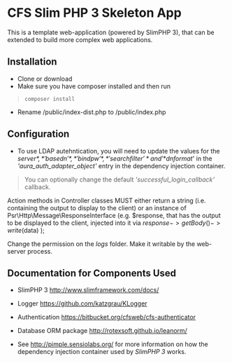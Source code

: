 # CFS Slim PHP 3 Skeleton App

This is a template web-application (powered by SlimPHP 3), that can be extended to build more complex web applications.

## Installation
* Clone or download
* Make sure you have composer installed and then run
> `composer install`
* Rename /public/index-dist.php to /public/index.php

## Configuration
* To use LDAP autehntication, you will need to update the values for the *$server*, *'basedn'*, *'bindpw'*, *'searchfilter'* and '*$dnformat*' in the *'aura_auth_adapter_object'* entry in the dependency injection container.
> You can optionally change the default *'successful_login_callback'* callback.


Action methods in Controller classes MUST either return a string (i.e. containing the output to display to the client)
or an instance of Psr\Http\Message\ResponseInterface (e.g. $response, that has the output to be displayed to the client, 
injected into it via $response->getBody()->write($data) );

Change the permission on the *logs* folder. Make it writable by the web-server process. 

## Documentation for Components Used
* SlimPHP 3 http://www.slimframework.com/docs/

* Logger https://github.com/katzgrau/KLogger

* Authentication https://bitbucket.org/cfsweb/cfs-authenticator

* Database ORM package http://rotexsoft.github.io/leanorm/

* See http://pimple.sensiolabs.org/ for more information on how the dependency injection container used by *SlimPHP 3* works.
 